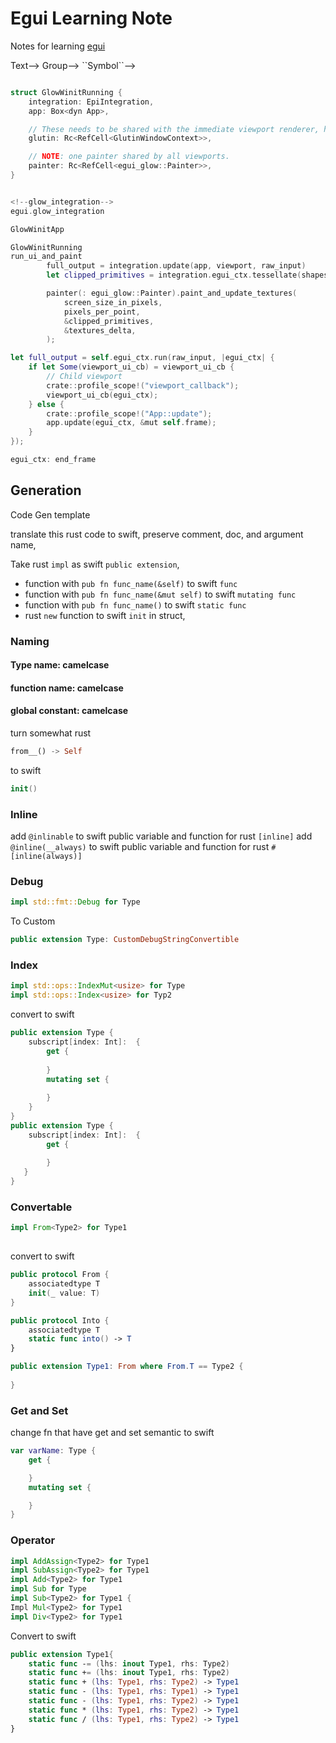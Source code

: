 # Egui Learning Note

Notes for learning [egui](https://github.com/emilk/egui)

<!--## Overview-->
<!---->
<!--<!--@START_MENU_TOKEN@-->Text<!--@END_MENU_TOKEN@-->-->
<!---->
<!--## Topics-->
<!---->
<!--### <!--@START_MENU_TOKEN@-->Group<!--@END_MENU_TOKEN@-->-->
<!---->
<!--- <!--@START_MENU_TOKEN@-->``Symbol``<!--@END_MENU_TOKEN@-->-->

```swift

struct GlowWinitRunning {
    integration: EpiIntegration,
    app: Box<dyn App>,

    // These needs to be shared with the immediate viewport renderer, hence the Rc/Arc/RefCells:
    glutin: Rc<RefCell<GlutinWindowContext>>,

    // NOTE: one painter shared by all viewports.
    painter: Rc<RefCell<egui_glow::Painter>>,
}


<!--glow_integration-->
egui.glow_integration

GlowWinitApp

GlowWinitRunning
run_ui_and_paint
        full_output = integration.update(app, viewport, raw_input)
        let clipped_primitives = integration.egui_ctx.tessellate(shapes, pixels_per_point);

        painter(: egui_glow::Painter).paint_and_update_textures(
            screen_size_in_pixels,
            pixels_per_point,
            &clipped_primitives,
            &textures_delta,
        );

let full_output = self.egui_ctx.run(raw_input, |egui_ctx| {
    if let Some(viewport_ui_cb) = viewport_ui_cb {
        // Child viewport
        crate::profile_scope!("viewport_callback");
        viewport_ui_cb(egui_ctx);
    } else {
        crate::profile_scope!("App::update");
        app.update(egui_ctx, &mut self.frame);
    }
});

egui_ctx: end_frame


```

## Generation
Code Gen template

translate this rust code to swift, preserve comment, doc, and argument name,

Take rust `impl` as swift `public extension`,
- function with `pub fn func_name(&self)` to swift `func`
- function with `pub fn func_name(&mut self)` to swift `mutating func`
- function with `pub fn func_name()` to swift `static func`
- rust `new` function to swift `init` in struct,

### Naming
#### Type name: camelcase
#### function name: camelcase
#### global constant: camelcase
turn somewhat rust
```rust
from__() -> Self
```
to swift
```swift
init()
```

### Inline
add `@inlinable` to swift public variable and function for rust `[inline]`
add `@inline(__always)` to swift public variable and function for rust `#[inline(always)]`

### Debug
```rust
impl std::fmt::Debug for Type
```
To Custom
```swift
public extension Type: CustomDebugStringConvertible
```

### Index
```rust
impl std::ops::IndexMut<usize> for Type
impl std::ops::Index<usize> for Typ2
```
convert to swift
```swift
public extension Type {
    subscript[index: Int]:  {
        get {
            
        }
        mutating set {
            
        }
    }
}
public extension Type {
    subscript[index: Int]:  {
        get {
            
        }
   }
}
```

### Convertable
```rust
impl From<Type2> for Type1
                        
```
convert to swift
```swift
public protocol From {
    associatedtype T
    init(_ value: T)
}

public protocol Into {
    associatedtype T
    static func into() -> T
}

public extension Type1: From where From.T == Type2 {
    
}
```

### Get and Set
change fn that have get and set semantic to  swift
```swift
var varName: Type {
    get {

    }
    mutating set {

    }
}
```

### Operator
```rust
impl AddAssign<Type2> for Type1
impl SubAssign<Type2> for Type1
impl Add<Type2> for Type1
impl Sub for Type
impl Sub<Type2> for Type1 {
Impl Mul<Type2> for Type1
impl Div<Type2> for Type1
```
Convert to swift
```swift
public extension Type1{
    static func -= (lhs: inout Type1, rhs: Type2)
    static func += (lhs: inout Type1, rhs: Type2)
    static func + (lhs: Type1, rhs: Type2) -> Type1
    static func - (lhs: Type1, rhs: Type1) -> Type1
    static func - (lhs: Type1, rhs: Type2) -> Type1
    static func * (lhs: Type1, rhs: Type2) -> Type1
    static func / (lhs: Type1, rhs: Type2) -> Type1
}
```

